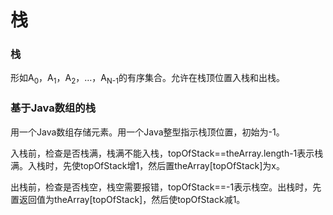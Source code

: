 # 栈

### 栈

形如A<sub>0</sub>，A<sub>1</sub>，A<sub>2</sub>，…，A<sub>N-1</sub>的有序集合。允许在栈顶位置入栈和出栈。

### 基于Java数组的栈

用一个Java数组存储元素。用一个Java整型指示栈顶位置，初始为-1。

入栈前，检查是否栈满，栈满不能入栈，topOfStack==theArray.length-1表示栈满。入栈时，先使topOfStack增1，然后置theArray[topOfStack]为x。

出栈前，检查是否栈空，栈空需要报错，topOfStack==-1表示栈空。出栈时，先置返回值为theArray[topOfStack]，然后使topOfStack减1。
